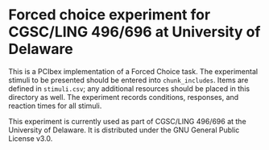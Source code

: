 # Forced choice experiment for CGSC/LING 496/696 at University of Delaware

This is a PCIbex implementation of a Forced Choice task. The experimental stimuli to be presented should be entered into `chunk_includes`. Items are defined in `stimuli.csv`; any additional resources should be placed in this directory as well. The experiment records conditions, responses, and reaction times for all stimuli.

This experiment is currently used as part of CGSC/LING 496/696 at the University of Delaware. It is distributed under the GNU General Public License v3.0.